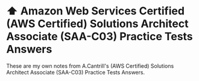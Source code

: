 # ⬆️ Amazon Web Services Certified (AWS Certified) Solutions Architect Associate (SAA-C03) Practice Tests Answers
These are my own notes from A.Cantrill's (AWS Certified) Solutions Architect Associate (SAA-C03) Practice Tests Answers.
